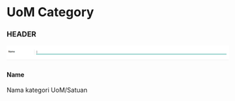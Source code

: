 # UoM Category

### <a name="bagian-header">HEADER</a>

![](../img/uom-category/form.png)

#### <a name="field-name">Name</a>

Nama kategori UoM/Satuan
